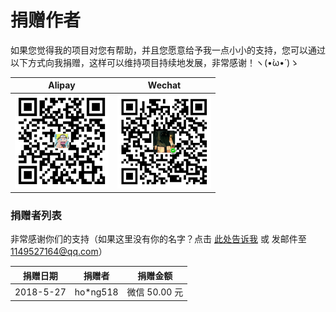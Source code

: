 # 捐赠作者

如果您觉得我的项目对您有帮助，并且您愿意给予我一点小小的支持，您可以通过以下方式向我捐赠，这样可以维持项目持续地发展，非常感谢！ヽ(•̀ω•́ )ゝ

| Alipay | Wechat | 
| :------: | :------: | 
| <img width="150" src="./docs/donate/alipay.png"> | <img width="150" src="./docs/donate/wechat.png"> | 

### 捐赠者列表

非常感谢你们的支持（如果这里没有你的名字？点击 [此处告诉我](https://github.com/Zneiat/donate-qwqaq/issues/1) 或 发邮件至 1149527164@qq.com）

| 捐赠日期 | 捐赠者 | 捐赠金额 |
| --- | --- | --- |
| 2018-5-27 | ho*ng518 | 微信 50.00 元 |

